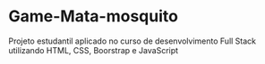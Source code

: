 # Game-Mata-mosquito
 Projeto estudantil aplicado no curso de desenvolvimento Full Stack utilizando HTML, CSS, Boorstrap e JavaScript
